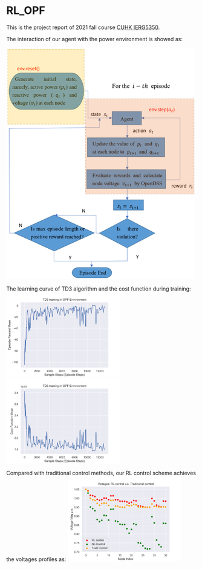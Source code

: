 # RL_OPF

This is the project report of 2021 fall course [CUHK IERG5350](https://cuhkrlcourse.github.io/).

The interaction of our agent with the power environment is showed as:

<img width="500"  src=intersaction.png>

The learning curve of TD3 algorithm and the cost function during training:
<img width="300"  src=TD3_training_reward.png>
<img width="300"  src=TD3_training_cost.png>

Compared with traditional control methods, our RL control scheme achieves the voltages profiles as:
<img width="300"  src=Volatges_under_RL_control.png>

